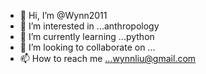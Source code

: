 - 👋 Hi, I’m @Wynn2011
- 👀 I’m interested in ...anthropology
- 🌱 I’m currently learning ...python 
- 💞️ I’m looking to collaborate on ...
- 📫 How to reach me ...wynnliu@gmail.com

<!---
Wynn2011/Wynn2011 is a ✨ special ✨ repository because its `README.md` (this file) appears on your GitHub profile.
You can click the Preview link to take a look at your changes.
--->
